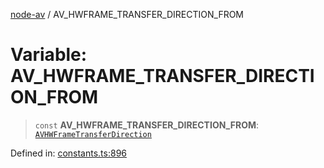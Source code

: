 [node-av](../globals.md) / AV\_HWFRAME\_TRANSFER\_DIRECTION\_FROM

# Variable: AV\_HWFRAME\_TRANSFER\_DIRECTION\_FROM

> `const` **AV\_HWFRAME\_TRANSFER\_DIRECTION\_FROM**: [`AVHWFrameTransferDirection`](../type-aliases/AVHWFrameTransferDirection.md)

Defined in: [constants.ts:896](https://github.com/seydx/av/blob/f8631fc881b394300b1479f511d55cf1c370a87f/src/constants/constants.ts#L896)
